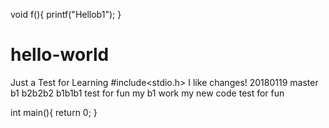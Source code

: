 void f(){
printf("Hellob1");
}

# hello-world
Just a Test for Learning
#include<stdio.h> I like changes!
20180119
master
b1
b2b2b2
b1b1b1
test for fun
my b1 work
my new code
test for fun

int main(){
return 0;
}
